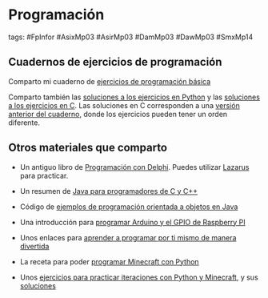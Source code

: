 # Programación

tags: #FpInfor #AsixMp03 #AsirMp03 #DamMp03 #DawMp03 #SmxMp14

## Cuadernos de ejercicios de programación

Comparto mi cuaderno de [ejercicios de programación básica](http://www.xtec.cat/~acastan/textos/PB_Practicas_Python.pdf)

Comparto también las [soluciones a los ejercicios en Python](http://www.xtec.cat/~acastan/textos/PB_Soluciones_Python.tar.bz2) y las [soluciones a los ejercicios en C](http://www.xtec.cat/~acastan/textos/PB_Soluciones_C.tar.bz2). Las soluciones en C corresponden a una [versión anterior del cuaderno](http://www.xtec.cat/~acastan/textos/PB_Practicas_C.pdf), donde los ejercicios pueden tener un orden diferente.

## Otros materiales que comparto

 * Un antiguo libro de [Programación con Delphi](http://www.xtec.cat/~acastan/textos/PV_Delphi.pdf). Puedes utilizar [Lazarus](https://www.lazarus-ide.org/) para practicar.

 * Un resumen de [Java para programadores de C y C++](http://www.xtec.cat/~acastan/textos/Java.pdf)

 * Código de [ejemplos de programación orientada a objetos en Java](http://www.xtec.cat/~acastan/textos/POO_Soluciones_Java.tar.bz2)

 * Una introducción para [programar Arduino y el GPIO de Raspberry PI](http://www.xtec.cat/~acastan/textos/PB_Arduino_Raspberry.pdf)

 * Unos enlaces para [aprender a programar por ti mismo de manera divertida](motivar.md)

 * La receta para poder [programar Minecraft con Python](minecraft.md)

 * Unos [ejercicios para practicar iteraciones con Python y Minecraft](minecraft_bucles.md), y sus [soluciones](minecraft_bucles.tar.bz2)
